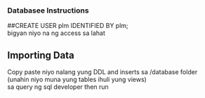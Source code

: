 ### Databasee Instructions
##CREATE USER plm IDENTIFIED BY plm;\
bigyan niyo na ng access sa lahat

## Importing Data
Copy paste niyo nalang yung DDL and inserts sa /database folder\
(unahin niyo muna yung tables ihuli yung views)\
sa query ng sql developer then run
